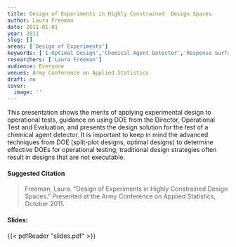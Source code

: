 ```yaml
---
title: Design of Experiments in Highly Constrained  Design Spaces
author: Laura Freeman
date: 2011-01-01
year: 2011
slug: []
areas: ['Design of Experiments']
keywords: ['I-Optimal Design','Chemical Agent Detector','Response Surface Modeling']
researchers: ['Laura Freeman']
audience: Everyone
venues: Army Conference on Applied Statistics
draft: no
cover:
  image: ''
---
```




This presentation shows the merits of applying experimental design to operational tests, guidance on using DOE from the Director, Operational Test and Evaluation, and presents the design solution for the test of a chemical agent detector.  It is important to keep in mind the advanced techniques from DOE (split-plot designs, optimal designs) to determine effective DOEs for operational testing; traditional design strategies often result in designs that are not executable.

#### Suggested Citation
> Freeman, Laura. “Design of Experiments in Highly Constrained Design Spaces.” Presented at the Army Conference on Applied Statistics, October 2011.

#### Slides: 
{{< pdfReader "slides.pdf" >}}




